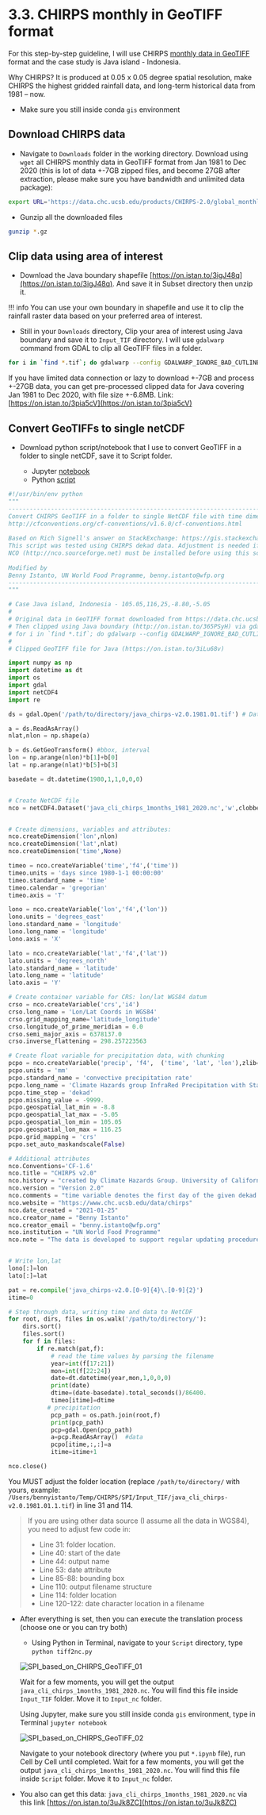 # 3.3. CHIRPS monthly in GeoTIFF format

For this step-by-step guideline, I will use CHIRPS [monthly data in GeoTIFF](https://data.chc.ucsb.edu/products/CHIRPS-2.0/global_monthly/tifs/) format and the case study is Java island - Indonesia.

Why CHIRPS? It is produced at 0.05 x 0.05 degree spatial resolution, make CHIRPS the highest gridded rainfall data, and long-term historical data from 1981 – now.

- Make sure you still inside conda `gis` environment


## Download CHIRPS data

- Navigate to `Downloads` folder in the working directory. Download using `wget` all CHIRPS monthly data in GeoTIFF format from Jan 1981 to Dec 2020 (this is lot of data +-7GB zipped files, and become 27GB after extraction, please make sure you have bandwidth and unlimited data package):

```bash
export URL='https://data.chc.ucsb.edu/products/CHIRPS-2.0/global_monthly/tifs/'; curl "$URL" | grep -E 'a href=' | perl -pe 's|.*href="(.*?)".*|\1|' | { while read -r f; do wget "$URL"/"$f"; done }
```

- Gunzip all the downloaded files

```bash
gunzip *.gz
```


## Clip data using area of interest

- Download the Java boundary shapefile [https://on.istan.to/3igJ48q](https://on.istan.to/3igJ48q). And save it in Subset directory then unzip it.

!!! info
    You can use your own boundary in shapefile and use it to clip the rainfall raster data based on your preferred area of interest.

- Still in your `Downloads` directory, Clip your area of interest using Java boundary and save it to `Input_TIF` directory. I will use `gdalwarp` command from GDAL to clip all GeoTIFF files in a folder.

```bash
for i in `find *.tif`; do gdalwarp --config GDALWARP_IGNORE_BAD_CUTLINE YES -srcnodata NoData -dstnodata -9999 -cutline ../Subset/java_bnd_chirps_subset.shp -crop_to_cutline $i ../Input_TIF/java_cli_$i; done
```

If you have limited data connection or lazy to download +-7GB and process +-27GB data, you can get pre-processed clipped data for Java covering Jan 1981 to Dec 2020, with file size +-6.8MB. Link: [https://on.istan.to/3pia5cV](https://on.istan.to/3pia5cV)


## Convert GeoTIFFs to single netCDF

- Download python script/notebook that I use to convert GeoTIFF in a folder to single netCDF, save it to Script folder.
	
	- Jupyter [notebook](https://github.com/wfpidn/VAMscript/blob/master/notebook/CHIRPS-GeoTIFF_to_netCDF_Java.ipynb)
	- Python [script](https://gist.github.com/bennyistanto/ff16dc08cc06b5a13740323db41dc8f3)

``` python
#!/usr/bin/env python
"""
-------------------------------------------------------------------------------------------------------------
Convert CHIRPS GeoTIFF in a folder to single NetCDF file with time dimension enabled that is CF-Compliant
http://cfconventions.org/cf-conventions/v1.6.0/cf-conventions.html
 
Based on Rich Signell's answer on StackExchange: https://gis.stackexchange.com/a/70487
This script was tested using CHIRPS dekad data. Adjustment is needed if using other timesteps data for CHIRPS
NCO (http://nco.sourceforge.net) must be installed before using this script
 
Modified by
Benny Istanto, UN World Food Programme, benny.istanto@wfp.org
-------------------------------------------------------------------------------------------------------------
"""

# Case Java island, Indonesia - 105.05,116,25,-8.80,-5.05
#
# Original data in GeoTIFF format downloaded from https://data.chc.ucsb.edu/products/CHIRPS-2.0/global_monthly/tifs/
# Then clipped using Java boundary (http://on.istan.to/365PSyH) via gdalwarp
# for i in `find *.tif`; do gdalwarp --config GDALWARP_IGNORE_BAD_CUTLINE YES -srcnodata NoData -dstnodata -9999 -cutline java_bnd_chirps_subset.shp -crop_to_cutline $i java_$i; done
# 
# Clipped GeoTIFF file for Java (https://on.istan.to/3iLu68v)

import numpy as np
import datetime as dt
import os
import gdal
import netCDF4
import re

ds = gdal.Open('/path/to/directory/java_chirps-v2.0.1981.01.tif') # Data location

a = ds.ReadAsArray()
nlat,nlon = np.shape(a)

b = ds.GetGeoTransform() #bbox, interval
lon = np.arange(nlon)*b[1]+b[0]
lat = np.arange(nlat)*b[5]+b[3]

basedate = dt.datetime(1980,1,1,0,0,0)


# Create NetCDF file
nco = netCDF4.Dataset('java_cli_chirps_1months_1981_2020.nc','w',clobber=True) # Output name


# Create dimensions, variables and attributes:
nco.createDimension('lon',nlon)
nco.createDimension('lat',nlat)
nco.createDimension('time',None)

timeo = nco.createVariable('time','f4',('time'))
timeo.units = 'days since 1980-1-1 00:00:00'
timeo.standard_name = 'time'
timeo.calendar = 'gregorian'
timeo.axis = 'T'

lono = nco.createVariable('lon','f4',('lon'))
lono.units = 'degrees_east'
lono.standard_name = 'longitude'
lono.long_name = 'longitude'
lono.axis = 'X'

lato = nco.createVariable('lat','f4',('lat'))
lato.units = 'degrees_north'
lato.standard_name = 'latitude'
lato.long_name = 'latitude'
lato.axis = 'Y'

# Create container variable for CRS: lon/lat WGS84 datum
crso = nco.createVariable('crs','i4')
crso.long_name = 'Lon/Lat Coords in WGS84'
crso.grid_mapping_name='latitude_longitude'
crso.longitude_of_prime_meridian = 0.0
crso.semi_major_axis = 6378137.0
crso.inverse_flattening = 298.257223563

# Create float variable for precipitation data, with chunking
pcpo = nco.createVariable('precip', 'f4',  ('time', 'lat', 'lon'),zlib=True,fill_value=-9999.)
pcpo.units = 'mm'
pcpo.standard_name = 'convective precipitation rate'
pcpo.long_name = 'Climate Hazards group InfraRed Precipitation with Stations'
pcpo.time_step = 'dekad'
pcpo.missing_value = -9999.
pcpo.geospatial_lat_min = -8.8
pcpo.geospatial_lat_max = -5.05
pcpo.geospatial_lon_min = 105.05
pcpo.geospatial_lon_max = 116.25
pcpo.grid_mapping = 'crs'
pcpo.set_auto_maskandscale(False)

# Additional attributes
nco.Conventions='CF-1.6'
nco.title = "CHIRPS v2.0"
nco.history = "created by Climate Hazards Group. University of California at Santa Barbara"
nco.version = "Version 2.0"
nco.comments = "time variable denotes the first day of the given dekad."
nco.website = "https://www.chc.ucsb.edu/data/chirps"
nco.date_created = "2021-01-25"
nco.creator_name = "Benny Istanto"
nco.creator_email = "benny.istanto@wfp.org"
nco.institution = "UN World Food Programme"
nco.note = "The data is developed to support regular updating procedure for SPI analysis (https://github.com/wfpidn/SPI). This activities will support WFP to assess extreme dry and wet periods as part of WFP's Seasonal Monitoring"


# Write lon,lat
lono[:]=lon
lato[:]=lat

pat = re.compile('java_chirps-v2.0.[0-9]{4}\.[0-9]{2}')
itime=0

# Step through data, writing time and data to NetCDF
for root, dirs, files in os.walk('/path/to/directory/'):
    dirs.sort()
    files.sort()
    for f in files:
        if re.match(pat,f):
            # read the time values by parsing the filename
            year=int(f[17:21])
            mon=int(f[22:24])
            date=dt.datetime(year,mon,1,0,0,0)
            print(date)
            dtime=(date-basedate).total_seconds()/86400.
            timeo[itime]=dtime
           # precipitation
            pcp_path = os.path.join(root,f)
            print(pcp_path)
            pcp=gdal.Open(pcp_path)
            a=pcp.ReadAsArray()  #data
            pcpo[itime,:,:]=a
            itime=itime+1

nco.close()
```
	

You MUST adjust the folder location (replace `/path/to/directory/` with yours, example: `/Users/bennyistanto/Temp/CHIRPS/SPI/Input_TIF/java_cli_chirps-v2.0.1981.01.1.tif`) in line 31 and 114.

>If you are using other data source (I assume all the data in WGS84), you need to adjust few code in:
>
>- Line 31: folder location.
>- Line 40: start of the date
>- Line 44: output name
>- Line 53: date attribute
>- Line 85-88: bounding box
>- Line 110: output filename structure
>- Line 114: folder location
>- Line 120-122: date character location in a filename

- After everything is set, then you can execute the translation process (choose one or you can try both)
	
	- Using Python in Terminal, navigate to your `Script` directory, type `python tiff2nc.py`

	![SPI_based_on_CHIRPS_GeoTIFF_01](./img/SPI_based_on_CHIRPS_GeoTIFF_01.png)
		
	Wait for a few moments, you will get the output `java_cli_chirps_1months_1981_2020.nc`. You will find this file inside `Input_TIF` folder. Move it to `Input_nc` folder.

	Using Jupyter, make sure you still inside conda `gis` environment, type in Terminal `jupyter notebook`

	![SPI_based_on_CHIRPS_GeoTIFF_02](./img/SPI_based_on_CHIRPS_GeoTIFF_02.png)
		
	Navigate to your notebook directory (where you put `*.ipynb` file), run Cell by Cell until completed. Wait for a few moments, you will get the output `java_cli_chirps_1months_1981_2020.nc`. You will find this file inside `Script` folder. Move it to `Input_nc` folder. 

- You also can get this data: `java_cli_chirps_1months_1981_2020.nc` via this link [https://on.istan.to/3uJk8ZC](https://on.istan.to/3uJk8ZC)